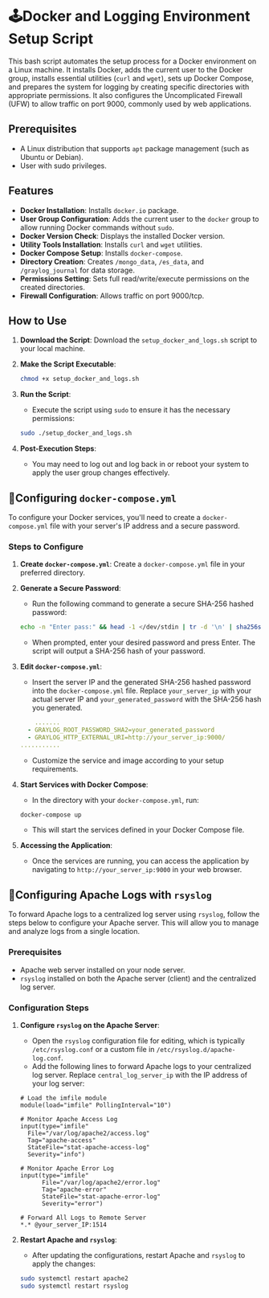 # 🕹️Docker and Logging Environment Setup Script

This bash script automates the setup process for a Docker environment on a Linux machine. It installs Docker, adds the current user to the Docker group, installs essential utilities (`curl` and `wget`), sets up Docker Compose, and prepares the system for logging by creating specific directories with appropriate permissions. It also configures the Uncomplicated Firewall (UFW) to allow traffic on port 9000, commonly used by web applications.

## Prerequisites

- A Linux distribution that supports `apt` package management (such as Ubuntu or Debian).
- User with sudo privileges.

## Features

- **Docker Installation**: Installs `docker.io` package.
- **User Group Configuration**: Adds the current user to the `docker` group to allow running Docker commands without `sudo`.
- **Docker Version Check**: Displays the installed Docker version.
- **Utility Tools Installation**: Installs `curl` and `wget` utilities.
- **Docker Compose Setup**: Installs `docker-compose`.
- **Directory Creation**: Creates `/mongo_data`, `/es_data`, and `/graylog_journal` for data storage.
- **Permissions Setting**: Sets full read/write/execute permissions on the created directories.
- **Firewall Configuration**: Allows traffic on port 9000/tcp.

## How to Use

1. **Download the Script**: Download the `setup_docker_and_logs.sh` script to your local machine.

2. **Make the Script Executable**:
    ```bash
    chmod +x setup_docker_and_logs.sh
    ```

3. **Run the Script**:
    - Execute the script using `sudo` to ensure it has the necessary permissions:
    ```bash
    sudo ./setup_docker_and_logs.sh
    ```

4. **Post-Execution Steps**:
    - You may need to log out and log back in or reboot your system to apply the user group changes effectively.



## 🥏Configuring `docker-compose.yml`

To configure your Docker services, you'll need to create a `docker-compose.yml` file with your server's IP address and a secure password. 

### Steps to Configure

1. **Create `docker-compose.yml`**: Create a `docker-compose.yml` file in your preferred directory.

2. **Generate a Secure Password**:
    - Run the following command to generate a secure SHA-256 hashed password:
    ```bash
    echo -n "Enter pass:" && head -1 </dev/stdin | tr -d '\n' | sha256sum | cut -d " " -f1
    ```
    - When prompted, enter your desired password and press Enter. The script will output a SHA-256 hash of your password.

3. **Edit `docker-compose.yml`**:
    - Insert the server IP and the generated SHA-256 hashed password into the `docker-compose.yml` file. Replace `your_server_ip` with your actual server IP and `your_generated_password` with the SHA-256 hash you generated.
    ```yaml
        .......
      - GRAYLOG_ROOT_PASSWORD_SHA2=your_generated_password
      - GRAYLOG_HTTP_EXTERNAL_URI=http://your_server_ip:9000/
    ...........
    ```
    - Customize the service and image according to your setup requirements.

4. **Start Services with Docker Compose**:
    - In the directory with your `docker-compose.yml`, run:
    ```bash
    docker-compose up
    ```
    - This will start the services defined in your Docker Compose file.

5. **Accessing the Application**:
    - Once the services are running, you can access the application by navigating to `http://your_server_ip:9000` in your web browser.

## 🚀Configuring Apache Logs with `rsyslog`

To forward Apache logs to a centralized log server using `rsyslog`, follow the steps below to configure your Apache server. This will allow you to manage and analyze logs from a single location.

### Prerequisites

- Apache web server installed on your node server.
- `rsyslog` installed on both the Apache server (client) and the centralized log server.

### Configuration Steps

1. **Configure `rsyslog` on the Apache Server**:
    - Open the `rsyslog` configuration file for editing, which is typically `/etc/rsyslog.conf` or a custom file in `/etc/rsyslog.d/apache-log.conf`.
    - Add the following lines to forward Apache logs to your centralized log server. Replace `central_log_server_ip` with the IP address of your log server:

    ```
    # Load the imfile module
    module(load="imfile" PollingInterval="10")

    # Monitor Apache Access Log
    input(type="imfile"
      File="/var/log/apache2/access.log"
      Tag="apache-access"
      StateFile="stat-apache-access-log"
      Severity="info")

    # Monitor Apache Error Log
    input(type="imfile"
          File="/var/log/apache2/error.log"
          Tag="apache-error"
          StateFile="stat-apache-error-log"
          Severity="error")

    # Forward All Logs to Remote Server
    *.* @your_server_IP:1514
    ```

3. **Restart Apache and `rsyslog`**:
    - After updating the configurations, restart Apache and `rsyslog` to apply the changes:

    ```bash
    sudo systemctl restart apache2
    sudo systemctl restart rsyslog
    ```


